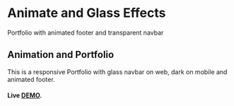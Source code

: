 # Animate and Glass Effects

Portfolio with animated footer and transparent navbar

## Animation and Portfolio
This is a responsive Portfolio with glass navbar on web, dark on mobile and animated footer.


  
#### **Live [DEMO](https://paudeldhirendra.github.io/AnimationAndGlass/)**.
